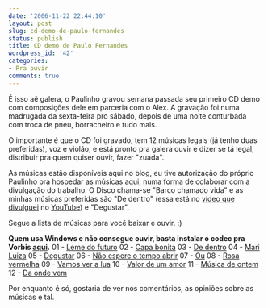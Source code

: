 ```yaml
---
date: '2006-11-22 22:44:10'
layout: post
slug: cd-demo-de-paulo-fernandes
status: publish
title: CD demo de Paulo Fernandes
wordpress_id: '42'
categories:
- Pra ouvir
comments: true
---
```


É isso aê galera, o Paulinho gravou semana passada seu primeiro CD demo com composições dele em parceria com o Alex. A gravação foi numa madrugada da sexta-feira pro sábado, depois de uma noite conturbada com troca de pneu, borracheiro e tudo mais.

O importante é que o CD foi gravado, tem 12 músicas legais (já tenho duas preferidas), voz e violão, e está pronto pra galera ouvir e dizer se tá legal, distribuir pra quem quiser ouvir, fazer "zuada".

As músicas estão disponíveis aqui no blog, eu tive autorização do próprio Paulinho pra hospedar as músicas aqui, numa forma de colaborar com a divulgação do trabalho. O Disco chama-se "Barco chamado vida" e as minhas músicas preferidas são "De dentro" (essa está no [vídeo que divulguei](http://enderson.blog.br/2006/07/24/meu-youtube/) no [YouTube](http://www.youtube.com)) e "Degustar".

Segue a lista de músicas para você baixar e ouvir. :)

**Quem usa Windows e não consegue ouvir, basta instalar o codec pra Vorbis ****[aqui](http://www.illiminable.com/ogg/oggcodecs_0.71.0946.exe)****.**
01 - [Leme do futuro](http://enderson.blog.br/audio/Paulo%20Fernandes/Barco%20Chamado%20Vida/01%20-%20Leme%20do%20futuro.ogg)
02 - [Capa bonita](http://enderson.blog.br/audio/Paulo%20Fernandes/Barco%20Chamado%20Vida/02%20-%20Capa%20bonita.ogg)
03 - [De dentro](http://enderson.blog.br/audio/Paulo%20Fernandes/Barco%20Chamado%20Vida/03%20-%20De%20dentro.ogg)
04 - [Mari Luiza](http://enderson.blog.br/audio/Paulo%20Fernandes/Barco%20Chamado%20Vida/04%20-%20Mari%20Luiza.ogg)
05 - [Degustar](http://enderson.blog.br/audio/Paulo%20Fernandes/Barco%20Chamado%20Vida/05%20-%20Degustar.ogg)
06 - [Não espere o tempo abrir](http://enderson.blog.br/audio/Paulo%20Fernandes/Barco%20Chamado%20Vida/06%20-%20N%c3%a3o%20espere%20o%20tempo%20abrir.ogg)
07 - [Ou](http://enderson.blog.br/audio/Paulo%20Fernandes/Barco%20Chamado%20Vida/07%20-%20Ou.ogg)
08 - [Rosa vermelha](http://enderson.blog.br/audio/Paulo%20Fernandes/Barco%20Chamado%20Vida/08%20-%20Rosa%20vermelha.ogg)
09 - [Vamos ver a lua](http://enderson.blog.br/audio/Paulo%20Fernandes/Barco%20Chamado%20Vida/09%20-%20Vamos%20ver%20a%20lua.ogg)
10 - [Valor de um amor](http://enderson.blog.br/audio/Paulo%20Fernandes/Barco%20Chamado%20Vida/10%20-%20Valor%20de%20um%20amor.ogg)
11 - [Música de ontem](http://enderson.blog.br/audio/Paulo%20Fernandes/Barco%20Chamado%20Vida/11%20-%20M%c3%basica%20de%20ontem.ogg)
12 - [Da onde vem](http://enderson.blog.br/audio/Paulo%20Fernandes/Barco%20Chamado%20Vida/12%20-%20Da%20onde%20vem.ogg)

Por enquanto é só, gostaria de ver nos comentários, as opiniões sobre as músicas e tal.
